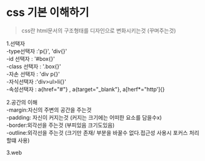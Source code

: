 # css 기본 이해하기
> css란 html문서의 구조형태를 디자인으로 변화시키는것 (꾸며주는것)

1.선택자  
          -type선택자  :'p{}', 'div{}'  
          -id 선택자  : '#box{}'    
          -class 선택자  : '.box{}'  
          -자손 선택자  : 'div p{}'  
          -자식선택자  :'div>ul>li{}'  
          -속성선택자 : a{href="#"} , a{target="_blank"}, a[herf*="http']{}
          
          
          
          
2.공간의 이해   
          -margin:자신의 주변의 공간을 주는것   
          -padding: 자신이 커지는것 (커지는 크기에는 어떠한 요소를 담을수x)  
          -border:외각선을 주는것 (부피있음 크기도있음)  
          -outline:외각선을 주는것 (크기만 존재/ 부분을 바꿀수 없다.접근성 사용시 포커스 처리할떄 사용)  
          
          
3.web